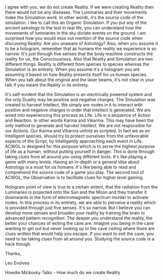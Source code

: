 I agree with you, we do not create Reality. If we were creating Reality then there would not be any diseases. The Luminaries and their movements make the Simulation work. In other words, it's the source code of the simulation. I like to call this an Organic Simulation. If you put any of the ancient astrology to the test in real life, you can understand how the movements of luminaries in the sky dictate events on the ground. I am surprised how you would miss out mention of the source code when discussing Reality. Are you unaware of Astrology? Also, when you assume it to be a hologram, remember that as humans the reality we experience is so narrow. It's just through five senses that the body machine constructs the reality for us, the Consciousness. Also that Reality and Simulation are two different things. Reality is different from species to species whereas the Simulation is an entirety. When you assume it's a hologram you are assuming it based on how Reality presents itself for us human species. When you talk about the original and the laser beams, it's not clear in your talk if you meant the Reality in its entirety.

It's self-evident that the Simulation is an electrically powered system and the only Duality may be positive and negative charges. The Simulation was created to harvest Intellect. We simply are nodes in it to interact with positive and negative charges in order that Intellect is generated. We are wired into experiencing this process as Life. Life is a sequence of Action and Reaction. In other words Karma and Vikarma. This may have been the only method to generate and harvest Intellect. We are not responsible for our Actions. Our Karma and Vikarma unfold as scripted. In fact we as an Intelligent species, should try to protect ourselves from the unfavorable aspects of the Script, by Intelligently approaching each event in Life. ACWOL is designed for this purpose which is to serve the highest purpose of life as a human, without putting yourself in danger. This is done through taking clues from all around you using different tools. It's like playing a game with many levels. Having an in-depth or a general idea about Astrology is a must for us humans. It's like being able to read and comprehend the source code of a game you play. The second tool of ACWOL, the Observation is to facilitate clues for higher level gaming.

Hologram point of view is true to a certain extent, that the radiation from the Luminaries is projected onto the Sun and the Moon and they transfer it downwards in the form of electromagnetic spectrum inorder to activate nodes. In this process in its entirety, we are able to perceive a reality which is provided through just five senses. It's so narrow. But I believe you can develop more senses and broaden your reality by training the brain to advanced pattern recognition. The deeper you understand the reality, the better your chances of exiting the cave are. Imagine you being in the cave wanting to get out but never looking up to the cave ceiling where there are clues written that would help you escape. If you want to exit the cave, you need to be taking clues from all around you. Studying the source code is a hack though.

Thanks,

Leo Evolves

Howdie Mickosky Talks - How much do we create Reality
